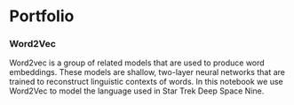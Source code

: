 # Portfolio
### Word2Vec
Word2vec is a group of related models that are used to produce word embeddings. These models are shallow, two-layer neural networks that are trained to reconstruct linguistic contexts of words. In this notebook we use Word2Vec to model the language used in Star Trek Deep Space Nine.
